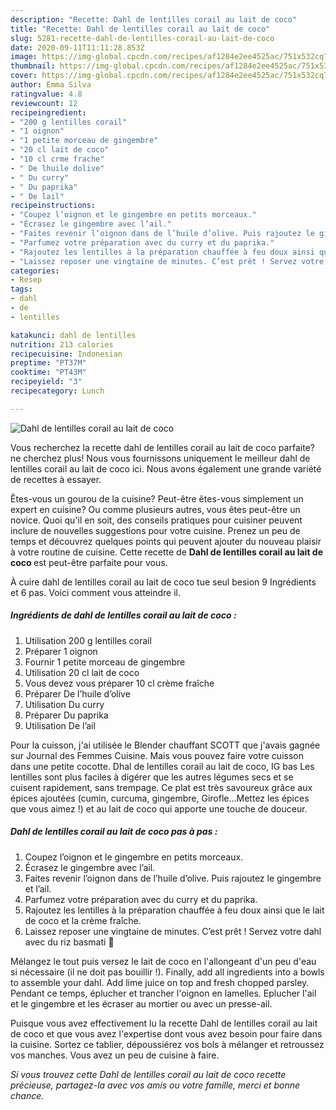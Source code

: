 ```yaml
---
description: "Recette: Dahl de lentilles corail au lait de coco"
title: "Recette: Dahl de lentilles corail au lait de coco"
slug: 5281-recette-dahl-de-lentilles-corail-au-lait-de-coco
date: 2020-09-11T11:11:28.853Z
image: https://img-global.cpcdn.com/recipes/af1284e2ee4525ac/751x532cq70/dahl-de-lentilles-corail-au-lait-de-coco-photo-principale-de-la-recette.jpg
thumbnail: https://img-global.cpcdn.com/recipes/af1284e2ee4525ac/751x532cq70/dahl-de-lentilles-corail-au-lait-de-coco-photo-principale-de-la-recette.jpg
cover: https://img-global.cpcdn.com/recipes/af1284e2ee4525ac/751x532cq70/dahl-de-lentilles-corail-au-lait-de-coco-photo-principale-de-la-recette.jpg
author: Emma Silva
ratingvalue: 4.8
reviewcount: 12
recipeingredient:
- "200 g lentilles corail"
- "1 oignon"
- "1 petite morceau de gingembre"
- "20 cl lait de coco"
- "10 cl crme frache"
- " De lhuile dolive"
- " Du curry"
- " Du paprika"
- " De lail"
recipeinstructions:
- "Coupez l’oignon et le gingembre en petits morceaux."
- "Écrasez le gingembre avec l’ail."
- "Faites revenir l’oignon dans de l’huile d’olive. Puis rajoutez le gingembre et l’ail."
- "Parfumez votre préparation avec du curry et du paprika."
- "Rajoutez les lentilles à la préparation chauffée à feu doux ainsi que le lait de coco et la crème fraîche."
- "Laissez reposer une vingtaine de minutes. C’est prêt ! Servez votre dahl avec du riz basmati 🙂"
categories:
- Resep
tags:
- dahl
- de
- lentilles

katakunci: dahl de lentilles 
nutrition: 213 calories
recipecuisine: Indonesian
preptime: "PT37M"
cooktime: "PT43M"
recipeyield: "3"
recipecategory: Lunch

---
```



![Dahl de lentilles corail au lait de coco](https://img-global.cpcdn.com/recipes/af1284e2ee4525ac/751x532cq70/dahl-de-lentilles-corail-au-lait-de-coco-photo-principale-de-la-recette.jpg)

Vous recherchez la recette dahl de lentilles corail au lait de coco parfaite? ne cherchez plus! Nous vous fournissons uniquement le meilleur dahl de lentilles corail au lait de coco ici. Nous avons également une grande variété de recettes à essayer.

Êtes-vous un gourou de la cuisine? Peut-être êtes-vous simplement un expert en cuisine? Ou comme plusieurs autres, vous êtes peut-être un novice. Quoi qu'il en soit, des conseils pratiques pour cuisiner peuvent inclure de nouvelles suggestions pour votre cuisine. Prenez un peu de temps et découvrez quelques points qui peuvent ajouter du nouveau plaisir à votre routine de cuisine. Cette recette de <strong> Dahl de lentilles corail au lait de coco </strong> est peut-être parfaite pour vous.

<!--inarticleads1-->

À cuire dahl de lentilles corail au lait de coco tue seul besion 9 Ingrédients et 6 pas. Voici comment vous atteindre il.

##### Ingrédients de dahl de lentilles corail au lait de coco :

1. Utilisation 200 g lentilles corail
1. Préparer 1 oignon
1. Fournir 1 petite morceau de gingembre
1. Utilisation 20 cl lait de coco
1. Vous devez vous préparer 10 cl crème fraîche
1. Préparer  De l’huile d’olive
1. Utilisation  Du curry
1. Préparer  Du paprika
1. Utilisation  De l’ail


Pour la cuisson, j&#39;ai utilisée le Blender chauffant SCOTT que j&#39;avais gagnée sur Journal des Femmes Cuisine. Mais vous pouvez faire votre cuisson dans une petite cocotte. Dhal de lentilles corail au lait de coco, IG bas Les lentilles sont plus faciles à digérer que les autres légumes secs et se cuisent rapidement, sans trempage. Ce plat est très savoureux grâce aux épices ajoutées (cumin, curcuma, gingembre, Girofle…Mettez les épices que vous aimez !) et au lait de coco qui apporte une touche de douceur. 

<!--inarticleads2-->

##### Dahl de lentilles corail au lait de coco pas à pas :

1. Coupez l’oignon et le gingembre en petits morceaux.
1. Écrasez le gingembre avec l’ail.
1. Faites revenir l’oignon dans de l’huile d’olive. Puis rajoutez le gingembre et l’ail.
1. Parfumez votre préparation avec du curry et du paprika.
1. Rajoutez les lentilles à la préparation chauffée à feu doux ainsi que le lait de coco et la crème fraîche.
1. Laissez reposer une vingtaine de minutes. C’est prêt ! Servez votre dahl avec du riz basmati 🙂


Mélangez le tout puis versez le lait de coco en l&#39;allongeant d&#39;un peu d&#39;eau si nécessaire (il ne doit pas bouillir !). Finally, add all ingredients into a bowls to assemble your dahl. Add lime juice on top and fresh chopped parsley. Pendant ce temps, éplucher et trancher l&#39;oignon en lamelles. Eplucher l&#39;ail et le gingembre et les écraser au mortier ou avec un presse-ail. 

<!--inarticleads1-->

<p>
Puisque vous avez effectivement lu la recette Dahl de lentilles corail au lait de coco et que vous avez l'expertise dont vous avez besoin pour faire dans la cuisine. Sortez ce tablier, dépoussiérez vos bols à mélanger et retroussez vos manches. Vous avez un peu de cuisine à faire.
</p>

<p>
<i>Si vous trouvez cette Dahl de lentilles corail au lait de coco recette précieuse, partagez-la avec vos amis ou votre famille, merci et bonne chance.</i>
</p>
